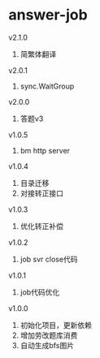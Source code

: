 # answer-job 

v2.1.0
1. 简繁体翻译   

v2.0.1
1. sync.WaitGroup

v2.0.0
1. 答题v3

v1.0.5
1. bm http server

v1.0.4
1. 目录迁移
2. 对接转正接口

v1.0.3
1. 优化转正补偿

v1.0.2
1. job svr close代码

v1.0.1
1. job代码优化

v1.0.0
1. 初始化项目，更新依赖
2. 增加劳改题库消费
3. 自动生成bfs图片
